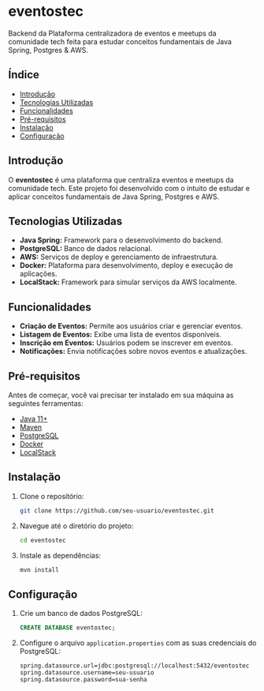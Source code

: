 
# eventostec

Backend da Plataforma centralizadora de eventos e meetups da comunidade tech feita para estudar conceitos fundamentais de Java Spring, Postgres & AWS.

## Índice

- [Introdução](#introdução)
- [Tecnologias Utilizadas](#tecnologias-utilizadas)
- [Funcionalidades](#funcionalidades)
- [Pré-requisitos](#pré-requisitos)
- [Instalação](#instalação)
- [Configuração](#configuração)

## Introdução

O **eventostec** é uma plataforma que centraliza eventos e meetups da comunidade tech. Este projeto foi desenvolvido com o intuito de estudar e aplicar conceitos fundamentais de Java Spring, Postgres e AWS.

## Tecnologias Utilizadas

- **Java Spring:** Framework para o desenvolvimento do backend.
- **PostgreSQL:** Banco de dados relacional.
- **AWS:** Serviços de deploy e gerenciamento de infraestrutura.
- **Docker:** Plataforma para desenvolvimento, deploy e execução de aplicações.
- **LocalStack:** Framework para simular serviços da AWS localmente.

## Funcionalidades

- **Criação de Eventos:** Permite aos usuários criar e gerenciar eventos.
- **Listagem de Eventos:** Exibe uma lista de eventos disponíveis.
- **Inscrição em Eventos:** Usuários podem se inscrever em eventos.
- **Notificações:** Envia notificações sobre novos eventos e atualizações.

## Pré-requisitos

Antes de começar, você vai precisar ter instalado em sua máquina as seguintes ferramentas:

- [Java 11+](https://www.oracle.com/java/technologies/javase-jdk11-downloads.html)
- [Maven](https://maven.apache.org/install.html)
- [PostgreSQL](https://www.postgresql.org/download/)
- [Docker](https://www.docker.com/get-started)
- [LocalStack](https://github.com/localstack/localstack)

## Instalação

1. Clone o repositório:

   ```bash
   git clone https://github.com/seu-usuario/eventostec.git
   ```

2. Navegue até o diretório do projeto:

   ```bash
   cd eventostec
   ```

3. Instale as dependências:

   ```bash
   mvn install
   ```

## Configuração

1. Crie um banco de dados PostgreSQL:

   ```sql
   CREATE DATABASE eventostec;
   ```

2. Configure o arquivo `application.properties` com as suas credenciais do PostgreSQL:

   ```properties
   spring.datasource.url=jdbc:postgresql://localhost:5432/eventostec
   spring.datasource.username=seu-usuario
   spring.datasource.password=sua-senha
   ```
